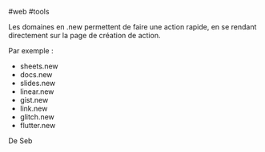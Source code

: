 #web #tools 

Les domaines en .new permettent de faire une action rapide, en se rendant directement sur la page de création de action.

Par exemple :
- sheets.new
- docs.new
- slides.new
- linear.new 
- gist.new
- link.new
- glitch.new
- flutter.new

De Seb